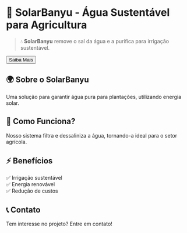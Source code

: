 # 🌱 SolarBanyu - Água Sustentável para Agricultura

> 💧 **SolarBanyu** remove o sal da água e a purifica para irrigação sustentável.

<button class="md-button md-button--primary">Saiba Mais</button>

## 🌍 Sobre o SolarBanyu
Uma solução para garantir água pura para plantações, utilizando energia solar.

## 🔧 Como Funciona?
Nosso sistema filtra e dessaliniza a água, tornando-a ideal para o setor agrícola.

## ⚡ Benefícios
✅ Irrigação sustentável  
✅ Energia renovável  
✅ Redução de custos

## 📞 Contato
Tem interesse no projeto? Entre em contato!
